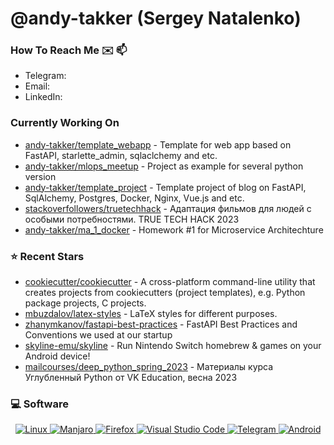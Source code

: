 # @andy-takker (Sergey Natalenko)

### How To Reach Me ✉️ 📫

- Telegram:
- Email:
- LinkedIn:


### Currently Working On
- [andy-takker/template_webapp](https://github.com/andy-takker/template_webapp) - Template for web app based on FastAPI, starlette_admin, sqlaclchemy and etc.
- [andy-takker/mlops_meetup](https://github.com/andy-takker/mlops_meetup) - Project as example for several python version
- [andy-takker/template_project](https://github.com/andy-takker/template_project) - Template project of blog on FastAPI, SqlAlchemy, Postgres, Docker, Nginx, Vue.js and etc.
- [stackoverfollowers/truetechhack](https://github.com/stackoverfollowers/truetechhack) - Адаптация фильмов для людей с особыми потребностями. TRUE TECH HACK 2023
- [andy-takker/ma_1_docker](https://github.com/andy-takker/ma_1_docker) - Homework #1 for Microservice Architechture



### ⭐ Recent Stars


- [cookiecutter/cookiecutter](https://github.com/cookiecutter/cookiecutter) - A cross-platform command-line utility that creates projects from cookiecutters (project templates), e.g. Python package projects, C projects.
- [mbuzdalov/latex-styles](https://github.com/mbuzdalov/latex-styles) - LaTeX styles for different purposes.
- [zhanymkanov/fastapi-best-practices](https://github.com/zhanymkanov/fastapi-best-practices) - FastAPI Best Practices and Conventions we used at our startup
- [skyline-emu/skyline](https://github.com/skyline-emu/skyline) - Run Nintendo Switch homebrew &amp; games on your Android device!
- [mailcourses/deep_python_spring_2023](https://github.com/mailcourses/deep_python_spring_2023) - Материалы курса Углубленный Python от VK Education, весна 2023

### 💻 Software

<a href="https://github.com/Ileriayo/markdown-badges">
  <p align="center">
      <img alt="Linux" src="https://img.shields.io/badge/Linux-FCC624?style=for-the-badge&logo=linux&logoColor=black"/>
      <img alt="Manjaro" src="https://img.shields.io/badge/Manjaro-35BF5C?style=for-the-badge&logo=Manjaro&logoColor=white"/>
      <img alt="Firefox" src="https://img.shields.io/badge/Firefox-FF7139?style=for-the-badge&logo=Firefox-Browser&logoColor=white"/>
      <img alt="Visual Studio Code" src="https://img.shields.io/badge/Visual%20Studio%20Code-0078d7.svg?style=for-the-badge&logo=visual-studio-code&logoColor=white"/>
      <img alt="Telegram" src="https://img.shields.io/badge/Telegram-2CA5E0?style=for-the-badge&logo=telegram&logoColor=white"/>
      <img alt="Android" src="https://img.shields.io/badge/Android-3DDC84?style=for-the-badge&logo=android&logoColor=white"/>
  </p>
</a>